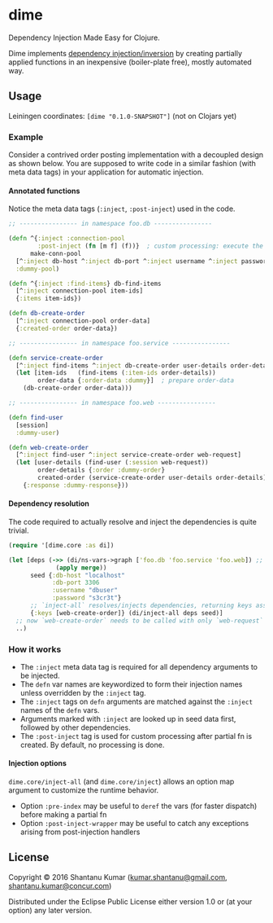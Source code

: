 # dime

Dependency Injection Made Easy for Clojure.

Dime implements [dependency injection/inversion](https://en.wikipedia.org/wiki/Dependency_inversion_principle) by
creating partially applied functions in an inexpensive (boiler-plate free), mostly automated way.


## Usage

Leiningen coordinates: `[dime "0.1.0-SNAPSHOT"]` (not on Clojars yet)


### Example

Consider a contrived order posting implementation with a decoupled design as shown below. You are supposed to write
code in a similar fashion (with meta data tags) in your application for automatic injection.


#### Annotated functions

Notice the meta data tags (`:inject`, `:post-inject`) used in the code.

```clojure
;; ---------------- in namespace foo.db ----------------

(defn ^{:inject :connection-pool
        :post-inject (fn [m f] (f))}  ; custom processing: execute the fn to obtain connection-pool
      make-conn-pool
  [^:inject db-host ^:inject db-port ^:inject username ^:inject password]
  :dummy-pool)

(defn ^{:inject :find-items} db-find-items
  [^:inject connection-pool item-ids]
  {:items item-ids})

(defn db-create-order
  [^:inject connection-pool order-data]
  {:created-order order-data})

;; ---------------- in namespace foo.service ----------------

(defn service-create-order
  [^:inject find-items ^:inject db-create-order user-details order-details]
  (let [item-ids   (find-items (:item-ids order-details))
        order-data {:order-data :dummy}]  ; prepare order-data
    (db-create-order order-data)))

;; ---------------- in namespace foo.web ----------------

(defn find-user
  [session]
  :dummy-user)

(defn web-create-order
  [^:inject find-user ^:inject service-create-order web-request]
  (let [user-details (find-user (:session web-request))
        order-details {:order :dummy-order}
        created-order (service-create-order user-details order-details)]
    {:response :dummy-response}))
```


#### Dependency resolution

The code required to actually resolve and inject the dependencies is quite trivial.

```clojure
(require '[dime.core :as di])

(let [deps (->> (di/ns-vars->graph ['foo.db 'foo.service 'foo.web]) ;; scan namespaces for vars to be injected
             (apply merge))
      seed {:db-host "localhost"
            :db-port 3306
            :username "dbuser"
            :password "s3cr3t"}
      ;; `inject-all` resolves/injects dependencies, returning keys associated with partial functions
      {:keys [web-create-order]} (di/inject-all deps seed)]
  ;; now `web-create-order` needs to be called with only `web-request`
  ..)
```


### How it works

* The `:inject` meta data tag is required for all dependency arguments to be injected.
* The `defn` var names are keywordized to form their injection names unless overridden by the `:inject` tag.
* The `:inject` tags on `defn` arguments are matched against the `:inject` names of the `defn` vars.
* Arguments marked with `:inject` are looked up in seed data first, followed by other dependencies.
* The `:post-inject` tag is used for custom processing after partial fn is created. By default, no processing is done.


#### Injection options

`dime.core/inject-all` (and `dime.core/inject`) allows an option map argument to customize the runtime behavior.

* Option `:pre-index` may be useful to `deref` the vars (for faster dispatch) before making a partial fn
* Option `:post-inject-wrapper` may be useful to catch any exceptions arising from post-injection handlers


## License

Copyright © 2016 Shantanu Kumar (kumar.shantanu@gmail.com, shantanu.kumar@concur.com)

Distributed under the Eclipse Public License either version 1.0 or (at
your option) any later version.
